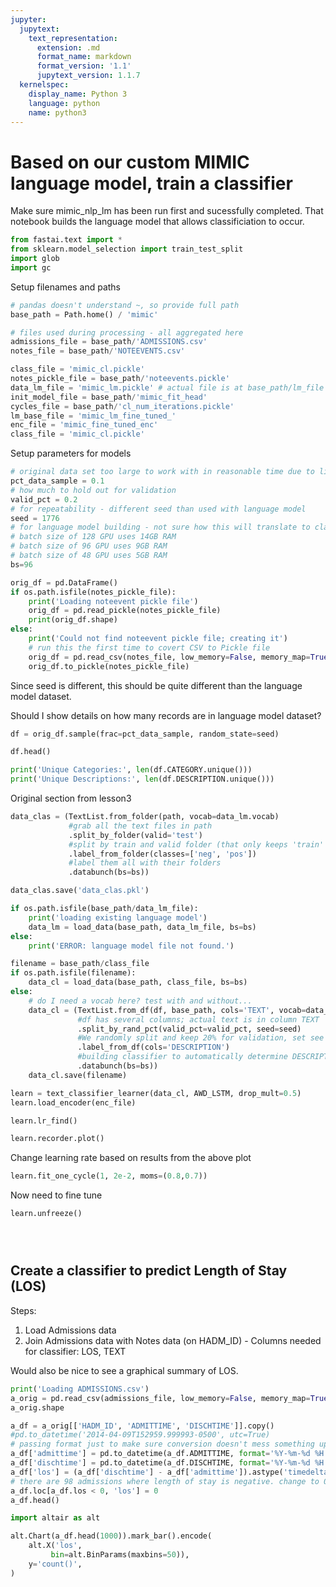 ```yaml
---
jupyter:
  jupytext:
    text_representation:
      extension: .md
      format_name: markdown
      format_version: '1.1'
      jupytext_version: 1.1.7
  kernelspec:
    display_name: Python 3
    language: python
    name: python3
---
```


# Based on our custom MIMIC language model, train a classifier

Make sure mimic_nlp_lm has been run first and sucessfully completed. That notebook builds the language model that allows classificiation to occur.

```python
from fastai.text import *
from sklearn.model_selection import train_test_split
import glob
import gc
```

Setup filenames and paths

```python
# pandas doesn't understand ~, so provide full path
base_path = Path.home() / 'mimic'

# files used during processing - all aggregated here
admissions_file = base_path/'ADMISSIONS.csv'
notes_file = base_path/'NOTEEVENTS.csv'

class_file = 'mimic_cl.pickle'
notes_pickle_file = base_path/'noteevents.pickle'
data_lm_file = 'mimic_lm.pickle' # actual file is at base_path/lm_file but due to fastai function, have to pass file name separately
init_model_file = base_path/'mimic_fit_head'
cycles_file = base_path/'cl_num_iterations.pickle'
lm_base_file = 'mimic_lm_fine_tuned_'
enc_file = 'mimic_fine_tuned_enc'
class_file = 'mimic_cl.pickle'
```

Setup parameters for models

```python
# original data set too large to work with in reasonable time due to limted GPU resources
pct_data_sample = 0.1
# how much to hold out for validation
valid_pct = 0.2
# for repeatability - different seed than used with language model
seed = 1776
# for language model building - not sure how this will translate to classifier
# batch size of 128 GPU uses 14GB RAM
# batch size of 96 GPU uses 9GB RAM
# batch size of 48 GPU uses 5GB RAM
bs=96
```

```python
orig_df = pd.DataFrame()
if os.path.isfile(notes_pickle_file):
    print('Loading noteevent pickle file')
    orig_df = pd.read_pickle(notes_pickle_file)
    print(orig_df.shape)
else:
    print('Could not find noteevent pickle file; creating it')
    # run this the first time to covert CSV to Pickle file
    orig_df = pd.read_csv(notes_file, low_memory=False, memory_map=True)
    orig_df.to_pickle(notes_pickle_file)
```

Since seed is different, this should be quite different than the language model dataset.

Should I show details on how many records are in language model dataset?

```python
df = orig_df.sample(frac=pct_data_sample, random_state=seed)
```

```python
df.head()
```

```python
print('Unique Categories:', len(df.CATEGORY.unique()))
print('Unique Descriptions:', len(df.DESCRIPTION.unique()))
```

<!-- #region -->
Original section from lesson3
```python
data_clas = (TextList.from_folder(path, vocab=data_lm.vocab)
             #grab all the text files in path
             .split_by_folder(valid='test')
             #split by train and valid folder (that only keeps 'train' and 'test' so no need to filter)
             .label_from_folder(classes=['neg', 'pos'])
             #label them all with their folders
             .databunch(bs=bs))

data_clas.save('data_clas.pkl')
```
<!-- #endregion -->

```python
if os.path.isfile(base_path/data_lm_file):
    print('loading existing language model')
    data_lm = load_data(base_path, data_lm_file, bs=bs)
else:
    print('ERROR: language model file not found.')
```

```python
filename = base_path/class_file
if os.path.isfile(filename):
    data_cl = load_data(base_path, class_file, bs=bs)
else:
    # do I need a vocab here? test with and without...
    data_cl = (TextList.from_df(df, base_path, cols='TEXT', vocab=data_lm.vocab)
               #df has several columns; actual text is in column TEXT
               .split_by_rand_pct(valid_pct=valid_pct, seed=seed)
               #We randomly split and keep 20% for validation, set see for repeatability
               .label_from_df(cols='DESCRIPTION')
               #building classifier to automatically determine DESCRIPTION
               .databunch(bs=bs))
    data_cl.save(filename)
```

```python
learn = text_classifier_learner(data_cl, AWD_LSTM, drop_mult=0.5)
learn.load_encoder(enc_file)
```

```python
learn.lr_find()
```

```python
learn.recorder.plot()
```

Change learning rate based on results from the above plot

```python
learn.fit_one_cycle(1, 2e-2, moms=(0.8,0.7))
```

Now need to fine tune

```python
learn.unfreeze()
```

```python

```

```python

```

```python

```

## Create a classifier to predict Length of Stay (LOS)

Steps:
1. Load Admissions data
1. Join Admissions data with Notes data (on HADM_ID) - Columns needed for classifier: LOS, TEXT

Would also be nice to see a graphical summary of LOS.

```python
print('Loading ADMISSIONS.csv')
a_orig = pd.read_csv(admissions_file, low_memory=False, memory_map=True)
a_orig.shape
```

```python
a_df = a_orig[['HADM_ID', 'ADMITTIME', 'DISCHTIME']].copy()
#pd.to_datetime('2014-04-09T152959.999993-0500', utc=True)
# passing format just to make sure conversion doesn't mess something up
a_df['admittime'] = pd.to_datetime(a_df.ADMITTIME, format='%Y-%m-%d %H:%M:%S')
a_df['dischtime'] = pd.to_datetime(a_df.DISCHTIME, format='%Y-%m-%d %H:%M:%S')
a_df['los'] = (a_df['dischtime'] - a_df['admittime']).astype('timedelta64[D]')
# there are 98 admissions where length of stay is negative. change to 0
a_df.loc[a_df.los < 0, 'los'] = 0
a_df.head()
```

```python
import altair as alt

alt.Chart(a_df.head(1000)).mark_bar().encode(
    alt.X('los',
         bin=alt.BinParams(maxbins=50)),
    y='count()',
)
```

```python

```
